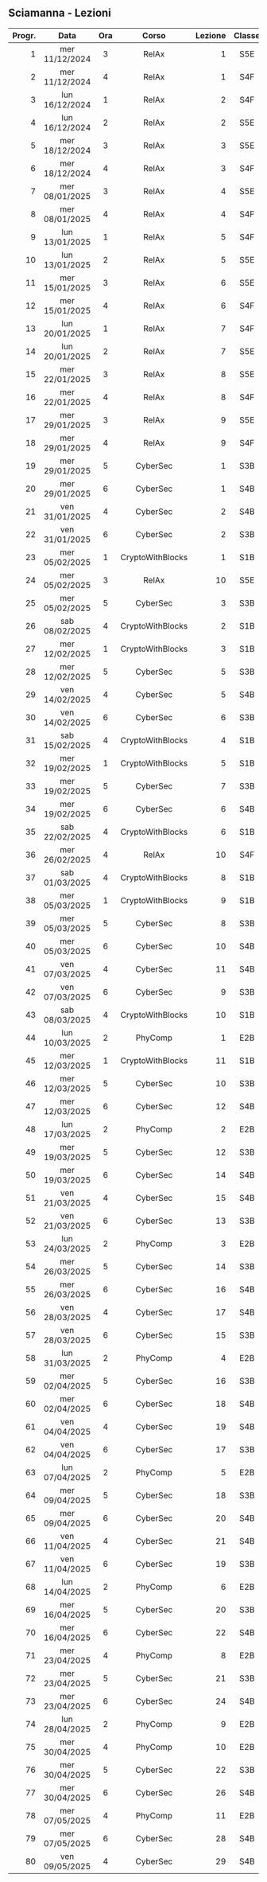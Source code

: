 ## Sciamanna - Lezioni

|Progr.| Data | Ora | Corso | Lezione | Classe |
|--:|:-:|:-:|:-:|--:|:-:|
|1|mer 11/12/2024|3|RelAx|1|S5E|
|2|mer 11/12/2024|4|RelAx|1|S4F|
|3|lun 16/12/2024|1|RelAx|2|S4F|
|4|lun 16/12/2024|2|RelAx|2|S5E|
|5|mer 18/12/2024|3|RelAx|3|S5E|
|6|mer 18/12/2024|4|RelAx|3|S4F|
|7|mer 08/01/2025|3|RelAx|4|S5E|
|8|mer 08/01/2025|4|RelAx|4|S4F|
|9|lun 13/01/2025|1|RelAx|5|S4F|
|10|lun 13/01/2025|2|RelAx|5|S5E|
|11|mer 15/01/2025|3|RelAx|6|S5E|
|12|mer 15/01/2025|4|RelAx|6|S4F|
|13|lun 20/01/2025|1|RelAx|7|S4F|
|14|lun 20/01/2025|2|RelAx|7|S5E|
|15|mer 22/01/2025|3|RelAx|8|S5E|
|16|mer 22/01/2025|4|RelAx|8|S4F|
|17|mer 29/01/2025|3|RelAx|9|S5E|
|18|mer 29/01/2025|4|RelAx|9|S4F|
|19|mer 29/01/2025|5|CyberSec|1|S3B|
|20|mer 29/01/2025|6|CyberSec|1|S4B|
|21|ven 31/01/2025|4|CyberSec|2|S4B|
|22|ven 31/01/2025|6|CyberSec|2|S3B|
|23|mer 05/02/2025|1|CryptoWithBlocks|1|S1B|
|24|mer 05/02/2025|3|RelAx|10|S5E|
|25|mer 05/02/2025|5|CyberSec|3|S3B|
|26|sab 08/02/2025|4|CryptoWithBlocks|2|S1B|
|27|mer 12/02/2025|1|CryptoWithBlocks|3|S1B|
|28|mer 12/02/2025|5|CyberSec|5|S3B|
|29|ven 14/02/2025|4|CyberSec|5|S4B|
|30|ven 14/02/2025|6|CyberSec|6|S3B|
|31|sab 15/02/2025|4|CryptoWithBlocks|4|S1B|
|32|mer 19/02/2025|1|CryptoWithBlocks|5|S1B|
|33|mer 19/02/2025|5|CyberSec|7|S3B|
|34|mer 19/02/2025|6|CyberSec|6|S4B|
|35|sab 22/02/2025|4|CryptoWithBlocks|6|S1B|
|36|mer 26/02/2025|4|RelAx|10|S4F|
|37|sab 01/03/2025|4|CryptoWithBlocks|8|S1B|
|38|mer 05/03/2025|1|CryptoWithBlocks|9|S1B|
|39|mer 05/03/2025|5|CyberSec|8|S3B|
|40|mer 05/03/2025|6|CyberSec|10|S4B|
|41|ven 07/03/2025|4|CyberSec|11|S4B|
|42|ven 07/03/2025|6|CyberSec|9|S3B|
|43|sab 08/03/2025|4|CryptoWithBlocks|10|S1B|
|44|lun 10/03/2025|2|PhyComp|1|E2B|
|45|mer 12/03/2025|1|CryptoWithBlocks|11|S1B|
|46|mer 12/03/2025|5|CyberSec|10|S3B|
|47|mer 12/03/2025|6|CyberSec|12|S4B|
|48|lun 17/03/2025|2|PhyComp|2|E2B|
|49|mer 19/03/2025|5|CyberSec|12|S3B|
|50|mer 19/03/2025|6|CyberSec|14|S4B|
|51|ven 21/03/2025|4|CyberSec|15|S4B|
|52|ven 21/03/2025|6|CyberSec|13|S3B|
|53|lun 24/03/2025|2|PhyComp|3|E2B|
|54|mer 26/03/2025|5|CyberSec|14|S3B|
|55|mer 26/03/2025|6|CyberSec|16|S4B|
|56|ven 28/03/2025|4|CyberSec|17|S4B|
|57|ven 28/03/2025|6|CyberSec|15|S3B|
|58|lun 31/03/2025|2|PhyComp|4|E2B|
|59|mer 02/04/2025|5|CyberSec|16|S3B|
|60|mer 02/04/2025|6|CyberSec|18|S4B|
|61|ven 04/04/2025|4|CyberSec|19|S4B|
|62|ven 04/04/2025|6|CyberSec|17|S3B|
|63|lun 07/04/2025|2|PhyComp|5|E2B|
|64|mer 09/04/2025|5|CyberSec|18|S3B|
|65|mer 09/04/2025|6|CyberSec|20|S4B|
|66|ven 11/04/2025|4|CyberSec|21|S4B|
|67|ven 11/04/2025|6|CyberSec|19|S3B|
|68|lun 14/04/2025|2|PhyComp|6|E2B|
|69|mer 16/04/2025|5|CyberSec|20|S3B|
|70|mer 16/04/2025|6|CyberSec|22|S4B|
|71|mer 23/04/2025|4|PhyComp|8|E2B|
|72|mer 23/04/2025|5|CyberSec|21|S3B|
|73|mer 23/04/2025|6|CyberSec|24|S4B|
|74|lun 28/04/2025|2|PhyComp|9|E2B|
|75|mer 30/04/2025|4|PhyComp|10|E2B|
|76|mer 30/04/2025|5|CyberSec|22|S3B|
|77|mer 30/04/2025|6|CyberSec|26|S4B|
|78|mer 07/05/2025|4|PhyComp|11|E2B|
|79|mer 07/05/2025|6|CyberSec|28|S4B|
|80|ven 09/05/2025|4|CyberSec|29|S4B|


